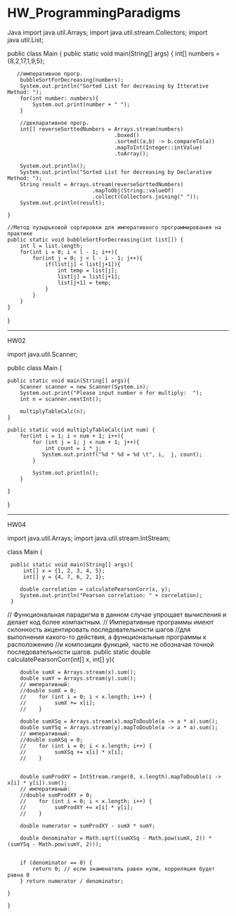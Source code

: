 # HW_ProgrammingParadigms
Java
import java.util.Arrays;
import java.util.stream.Collectors;
import java.util.List;

public class Main
{
	public static void main(String[] args) {
		int[] numbers = {8,2,17,1,9,5};
		
	
	   //императивное прогр.
		bubbleSortForDecreasing(numbers);
		System.out.println("Sorted List for decreasing by Itterative Method: ");
		for(int number: numbers){
		    System.out.print(number + " ");
		}
		
		//декларативное прогр.
		int[] reverseSorttedNumbers = Arrays.stream(numbers)
		                              .boxed()
		                              .sorted((a,b) -> b.compareTo(a))
		                              .mapToInt(Integer::intValue)
		                              .toArray();
		
		System.out.println();
		System.out.println("Sorted List for decreasing by Declarative Method: ");
		String result = Arrays.stream(reverseSorttedNumbers)
		                       .mapToObj(String::valueOf)
		                       .collect(Collectors.joining(" "));
		System.out.println(result);
		
	}
	
	//Метод пузырьковой сортировки для императивного программирования на практике
	public static void bubbleSortForDecreasing(int list[]) {
        int l = list.length;
        for(int i = 0; i < l - 1; i++){
            for(int j = 0; j < l - i - 1; j++){
                if(list[j] < list[j+1]){
                    int temp = list[j];
                    list[j] = list[j+1];
                    list[j+1] = temp;
                }
            }
        }
	}
	
	
}





---------------------------------
HW02


import java.util.Scanner;

public class Main {
    
    public static void main(String[] args){
        Scanner scanner = new Scanner(System.in);
        System.out.print("Please input number n for multiply:  ");
        int n = scanner.nextInt();
        
        multiplyTableCalc(n);
    }
    
    public static void multiplyTableCalc(int num) {
        for(int i = 1; i < num + 1; i++){
            for (int j = 1; j < num + 1; j++){
                int count = i * j;
               System.out.printf("%d * %d = %d \t", i,  j, count);
            }
    
            System.out.println();
        }
        
    }
    
}


-------------------------
HW04

import java.util.Arrays;
import java.util.stream.IntStream;


class Main {
    
     public static void main(String[] args){
         int[] x = {1, 2, 3, 4, 5};
         int[] y = {4, 7, 6, 2, 1};

        double correlation = calculatePearsonCorr(x, y);
        System.out.println("Pearson correlation: " + correlation);
     }


 // Функциональная парадигма в данном случае упрощает вычисления и делает код более компактным.
 // Императивные программы имеют склонность акцентировать последовательности шагов 
 //для выполнения какого-то действия, а функциональные программы к расположению 
 //и композиции функций, часто не обозначая точной последовательности шагов.
    public static double calculatePearsonCorr(int[] x, int[] y){
          
        double sumX = Arrays.stream(x).sum();
        double sumY = Arrays.stream(y).sum();
        // императивный:
        //double sumX = 0;
        //    for (int i = 0; i < x.length; i++) {
        //         sumX += x[i];
        //    }
        
        double sumXSq = Arrays.stream(x).mapToDouble(a -> a * a).sum();
        double sumYSq = Arrays.stream(y).mapToDouble(a -> a * a).sum();
        // императивный:
        //double sumXSq = 0;
        //    for (int i = 0; i < x.length; i++) {
        //         sumXSq += x[i] * x[i];
        //    }
        

        double sumProdXY = IntStream.range(0, x.length).mapToDouble(i -> x[i] * y[i]).sum();
        // императивный:
        //double sumProdXY = 0;
        //    for (int i = 0; i < x.length; i++) {
        //         sumProdXY += x[i] * y[i];
        //    }
        
        double numerator = sumProdXY - sumX * sumY;
        
        double denominator = Math.sqrt((sumXSq - Math.pow(sumX, 2)) * (sumYSq - Math.pow(sumY, 2)));
        
        
        if (denominator == 0) {
            return 0; // если знаменатель равен нулю, корреляция будет равна 0
        } return numerator / denominator;

    }
        
    }
